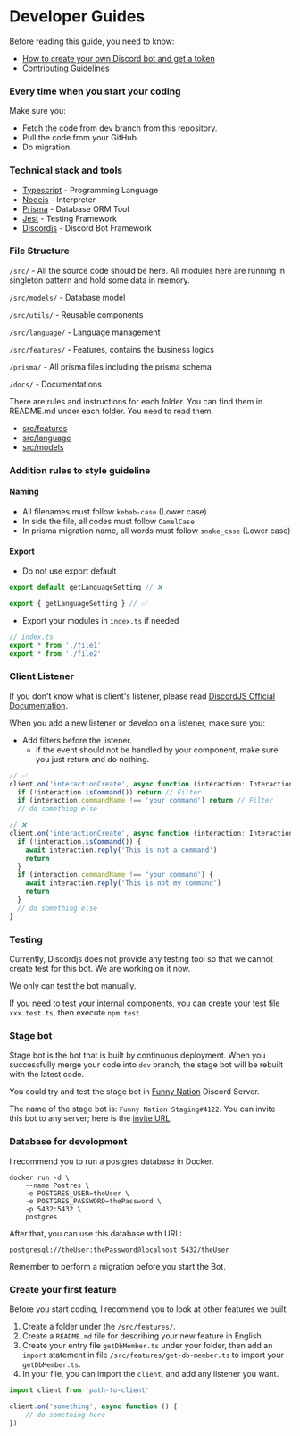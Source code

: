# Developer Guides

Before reading this guide, you need to know:
* [How to create your own Discord bot and get a token](discord-bot-setup-tutorial/README.md)
* [Contributing Guidelines](../CONTRIBUTING.md)

### Every time when you start your coding
Make sure you: 
* Fetch the code from dev branch from this repository. 
* Pull the code from your GitHub.
* Do migration.

### Technical stack and tools

* [Typescript](https://www.typescriptlang.org/) - Programming Language
* [Nodejs](https://nodejs.org/en/) - Interpreter
* [Prisma](https://www.prisma.io/) - Database ORM Tool
* [Jest](https://jestjs.io/) - Testing Framework
* [Discordjs](https://discord.js.org/#/) - Discord Bot Framework

### File Structure

```/src/``` - All the source code should be here. All modules here are running in singleton pattern and hold some data in memory. 

```/src/models/``` - Database model

```/src/utils/``` - Reusable components

```/src/language/``` - Language management

```/src/features/``` - Features, contains the business logics

```/prisma/``` - All prisma files including the prisma schema

```/docs/``` - Documentations

There are rules and instructions for each folder. You can find them in README.md under each folder. You need to read them. 
* [src/features](../src/features/README.md)
* [src/language](../src/language/README.md)
* [src/models](../src/models/README.md)

### Addition rules to style guideline

#### Naming

* All filenames must follow ```kebab-case``` (Lower case)
* In side the file, all codes must follow ```CamelCase```
* In prisma migration name, all words must follow ```snake_case``` (Lower case)

#### Export

* Do not use export default

```typescript
export default getLanguageSetting // ❌

export { getLanguageSetting } // ✅
```

* Export your modules in ```index.ts``` if needed

```typescript
// index.ts
export * from './file1'
export * from './file2'
```


### Client Listener

If you don't know what is client's listener, please read [DiscordJS Official Documentation](https://discord.js.org/#/).

When you add a new listener or develop on a listener, make sure you: 

* Add filters before the listener. 
  * if the event should not be handled by your component, make sure you just return and do nothing.

```typescript
// ✅
client.on('interactionCreate', async function (interaction: Interaction) {
  if (!interaction.isCommand()) return // Filter
  if (interaction.commandName !== 'your command') return // Filter
  // do something else
```

```typescript
// ❌
client.on('interactionCreate', async function (interaction: Interaction) {
  if (!interaction.isCommand()) {
    await interaction.reply('This is not a command')
    return
  }
  if (interaction.commandName !== 'your command') {
    await interaction.reply('This is not my command')
    return
  }
  // do something else
}
```


### Testing

Currently, Discordjs does not provide any testing tool so that we cannot create test for this bot. We are working on it now. 

We only can test the bot manually. 

If you need to test your internal components, you can create your test file ```xxx.test.ts```, then execute ```npm test```. 

### Stage bot

Stage bot is the bot that is built by continuous deployment. When you successfully merge your code into ```dev``` branch, the stage bot will be rebuilt with the latest code. 

You could try and test the stage bot in [Funny Nation](https://discord.gg/uhAv4J4F7Z) Discord Server. 

The name of the stage bot is: ```Funny Nation Staging#4122```. You can invite this bot to any server; here is the [invite URL](https://discord.com/api/oauth2/authorize?client_id=925297057277820929&permissions=8&scope=bot%20applications.commands). 

### Database for development

I recommend you to run a postgres database in Docker. 

```shell
docker run -d \
	--name Postres \
	-e POSTGRES_USER=theUser \
	-e POSTGRES_PASSWORD=thePassword \
	-p 5432:5432 \
	postgres
```

After that, you can use this database with URL: 

```
postgresql://theUser:thePassword@localhost:5432/theUser
```

Remember to perform a migration before you start the Bot. 

### Create your first feature

Before you start coding, I recommend you to look at other features we built. 

1. Create a folder under the ```/src/features/```. 
2. Create a ```README.md``` file for describing your new feature in English. 
3. Create your entry file ```getDbMember.ts``` under your folder, then add an ```import``` statement in file ```/src/features/get-db-member.ts``` to import your ```getDbMember.ts```. 
4. In your file, you can import the ```client```, and add any listener you want.

```typescript
import client from 'path-to-client'

client.on('something', async function () {
    // do something here
})
```
